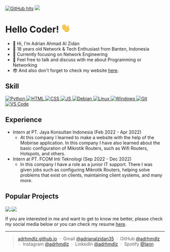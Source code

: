 <a href="https://github.com/adrhmdlz/adrhmdlz" target="_blank"><img alt="GitHub hits" src="https://img.shields.io/github/last-commit/adrhmdlz/adrhmdlz?label=profile%20updated&style=flat-square"></a> <img src="https://img.shields.io/badge/Made%20with-Markdown-1f425f.svg"></img>
<!--![Visitor Badge](https://visitor-badge.laobi.icu/badge?page_id=adhmdlzdn.adhmdlzdn)
-->


<h1>Hello Coder! <img src="assets/wave.gif" width=30px></img></h1>

- 👋 Hi, I'm Adrian Ahmad Al Zidan
- 👦 18 years old Network & Tech Enthusiast from Banten, Indonesia
- 💼 Currently focusing on Network Engineering
- 💬 Feel free to talk and discuss with me about Programming or Networking
- 😎 And also don't forget to check my website <a href="https://adrhmdlz.github.io">here</a>.

<!-- I'm Adrian Ahmad Al Zidan! I'm 18 years old Network & IT Enthusiast from Banten, Indonesia. Currently focusing on Networking Engineering, besides that I'm also working on several projects using the Python language. I also sometimes take the time to develop my own website which you can check <a href="https://adrhmdlz.github.io">here</a>.

> Never give up and keep working!!

I'm always trying to grow and learn something new. I hope all the projects that I have made are useful for all of you. -->

## Skill
<a href="https://python.org">
    <img alt="Python" src="https://img.shields.io/badge/Python-3776AB?style=for-the-badge&logo=python&logoColor=white"></img>
</a>
<a href="https://www.w3schools.com/html/">
    <img alt="HTML" src="https://img.shields.io/badge/HTML5-E34F26?style=for-the-badge&logo=html5&logoColor=white"></img>
</a>
<a href="https://www.w3schools.com/css/">
    <img alt="CSS" src="https://img.shields.io/badge/CSS3-1572B6?style=for-the-badge&logo=css3&logoColor=white"></img>
</a>
<a href="https://www.javascript.com/">
    <img alt="JS" src="https://img.shields.io/badge/JavaScript-323330?style=for-the-badge&logo=javascript&logoColor=F7DF1E"></img>
</a>
<a href="https://www.debian.org/index.id.html">
    <img alt="Debian" src="https://img.shields.io/badge/Debian-A81D33?style=for-the-badge&logo=debian&logoColor=white"></img>
</a>
<a href="https://www.linux.org/">
    <img alt="Linux" src="https://img.shields.io/badge/Linux-FCC624?style=for-the-badge&logo=linux&logoColor=black"></img>
</a>
<a href="https://www.microsoft.com/">
    <img alt="Windows" src="https://img.shields.io/badge/Windows-0078D6?style=for-the-badge&logo=windows&logoColor=white"></img>
</a>
<a href="https://git-scm.com/">
    <img alt="Git" src="https://img.shields.io/badge/GIT-E44C30?style=for-the-badge&logo=git&logoColor=white"></img>
</a>
<a href="https://code.visualstudio.com/">
    <img alt="VS Code" src="https://img.shields.io/badge/Visual_Studio_Code-0078D4?style=for-the-badge&logo=visual%20studio%20code&logoColor=white"></img>
</a>

## Experience 
* Intern at PT. Jaya Konsultan Indonesia (Feb 2022 - Apr 2022)
    - At this company I learned to make a website with the help of the Mobirise application. In this company I have also learned about the basic configuration of Mikrotik Routers, such as Wifi Routers, Hotspots, and others.
* Intern at PT. FCOM Inti Teknologi (Sep 2022 - Dec 2022)
    - In this company I have a role as a junior IT support. There I was given jobs such as configuring Mikrotik Routers, helping solve problems that exist on clients, maintaining client systems, and many more.

## Popular Projects
<a href="https://github.com/adrhmdlz/itnsa-lks-kotang">
  <img align="center" src="https://github-readme-stats.anuraghazra1.vercel.app/api/pin/?username=adrhmdlz&repo=itnsa-lks-kotang&theme=onedark" />
</a>  
<a href="https://github.com/adrhmdlz/km-gpp">
  <img align="center" src="https://github-readme-stats.vercel.app/api/pin/?username=adrhmdlz&repo=km-gpp&theme=onedark" />
</a> 

<br>

If you are interested in me and want to get to know me better, please check my social media below or you can check my resume <a href="https://drive.google.com/file/d/1mXc6aNbjOajxJ2bktw6UhCASmJ-iObHo/view?usp=sharing">here</a>.

---

> [adrhmdlz.github.io](https://adrhmdlz.github.io) &nbsp;&middot;&nbsp;
> Gmail [@adrianalzidan35](mailto:adrianalzidan35@gmail.com) &nbsp;&middot;&nbsp;
> GitHub [@adrhmdlz](https://github.com/adrhmdlz) &nbsp;&middot;&nbsp;
> Instagram [@adrhmdlz](https://instagram.com/adrhmdlz) &nbsp;&middot;&nbsp;
> LinkedIn [@adrhmdlz](https://www.linkedin.com/in/adrhmdlz/) &nbsp;&middot;&nbsp;
> Spotify [@Iann](https://open.spotify.com/playlist/0nhR1T67UUSqu4EHYWvAbY?si=c95f6fd6d5b34b04)